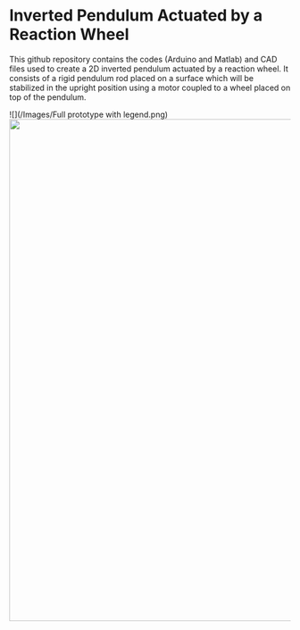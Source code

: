 # Inverted Pendulum Actuated by a Reaction Wheel

This github repository contains the codes (Arduino and Matlab) and CAD files used to create a 2D inverted pendulum actuated by a reaction wheel. 
It consists of a rigid pendulum rod placed on a surface which will be stabilized in the upright position using a motor coupled to a wheel placed on top of the pendulum.

![](/Images/Full prototype with legend.png)
<img src="https://github.com/ClaraNeuburger/Master-thesis-Inverted-Pendulum-with-Reaction-Wheel/Images/Full prototype with legend.png/" width="900">
